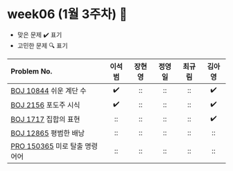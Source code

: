 
# week06 (1월 3주차) :pencil:

- 맞은 문제 :heavy_check_mark: 표기
- 고민한 문제 :mag: 표기


| Problem No.                                                                             |       이석범       | 장현영 |       정영일       |       최규림       |       김아영       |
| :-------------------------------------------------------------------------------------- | :----------------: | :----: | :----------------: | :----------------: | :----------------: |
| [BOJ 10844](https://www.acmicpc.net/problem/10844) 쉬운 계단 수                        | :heavy_check_mark: |   ::   | :: | :: | :heavy_check_mark: |
| [BOJ 2156](https://www.acmicpc.net/problem/2156) 포도주 시식            | :heavy_check_mark: |   ::   | :: | :: | :heavy_check_mark: |
| [BOJ 1717](https://www.acmicpc.net/problem/1717) 집합의 표현                              | :: |   ::   | :: | :: | :heavy_check_mark: |
| [BOJ 12865](https://www.acmicpc.net/problem/12865) 평범한 배낭                                   | :: |   ::   |       ::        | :: | :: |
| [PRO 150365](https://school.programmers.co.kr/learn/courses/30/lessons/150365) 미로 탈출 명령어어 |         ::         |   ::   | :: | :: |       ::        |
